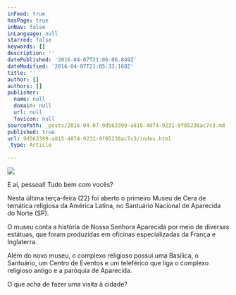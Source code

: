 ```yaml
---
inFeed: true
hasPage: true
inNav: false
inLanguage: null
starred: false
keywords: []
description: ''
datePublished: '2016-04-07T21:06:06.849Z'
dateModified: '2016-04-07T21:05:33.168Z'
title: ''
author: []
authors: []
publisher:
  name: null
  domain: null
  url: null
  favicon: null
sourcePath: _posts/2016-04-07-9d563399-a815-4074-9231-9f05238ac7c3.md
published: true
url: 9d563399-a815-4074-9231-9f05238ac7c3/index.html
_type: Article

---
```

![](https://the-grid-user-content.s3-us-west-2.amazonaws.com/3ce37732-b9e7-4d70-8375-54defeeff2fe.jpg)

E aí, pessoal! Tudo bem com vocês?

Nesta última terça-feira (22) foi aberto o primeiro Museu de Cera de temática religiosa da América Latina, no Santuário Nacional de Aparecida do Norte (SP).  

O museu conta a história de Nossa Senhora Aparecida por meio de diversas estátuas, que foram produzidas em oficinas especializadas da França e Inglaterra.

Além do novo museu, o complexo religioso possui uma Basílica, o Santuário, um Centro de Eventos e um teleférico que liga o complexo religioso antigo e a paróquia de Aparecida.

O que acha de fazer uma visita à cidade?